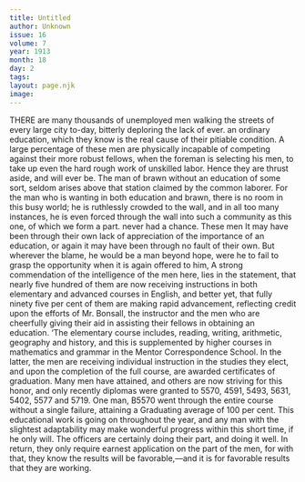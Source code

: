 ```yaml
---
title: Untitled
author: Unknown
issue: 16
volume: 7
year: 1913
month: 18
day: 2
tags:
layout: page.njk
image:
---
```

THERE are many thousands of unemployed men walking the streets of every large city to-day, bitterly deploring the lack of ever. an ordinary education, which they know is the real cause of their pitiable condition. A large percentage of these men are physically incapable of competing against their more robust fellows, when the foreman is selecting his men, to take up even the hard rough work of unskilled labor. Hence they are thrust aside, and will ever be. The man of brawn without an education of some sort, seldom arises above that station claimed by the common laborer. For the man who is wanting in both education and brawn, there is no room in this busy world; he is ruthlessly crowded to the wall, and in all too many instances, he is even forced through the wall into such a community as this one, of which we form a part. never had a chance. These men It may have been through their own lack of appreciation of the importance of an education, or again it may have been through no fault of their own. But wherever the blame, he would be a man beyond hope, were he to fail to grasp the opportunity when it is again offered to him, A strong commendation of the intelligence of the men here, lies in the statement, that nearly five hundred of them are now receiving instructions in both elementary and advanced courses in English, and better yet, that fully ninety five per cent of them are making rapid advancement, reflecting credit upon the efforts of Mr. Bonsall, the instructor and the men who are cheerfully giving their aid in assisting their fellows in obtaining an education. ‘The elementary course includes, reading, writing, arithmetic, geography and history, and this is supplemented by higher courses in mathematics and grammar in the Mentor Correspondence School. In the latter, the men are receiving individual instruction in the studies they elect, and upon the completion of the full course, are awarded certificates of graduation. Many men have attained, and others are now striving for this honor, and only recently diplomas were granted to 5570, 4591, 5493, 5631, 5402, 5577 and 5719. One man, B5570 went through the entire course without a single failure, attaining a Graduating average of 100 per cent. This educational work is going on throughout the year, and any man with the slightest adaptability may make wonderful progress within this short time, if he only will. The officers are certainly doing their part, and doing it well. In return, they only require earnest application on the part of the men, for with that, they know the results will be favorable,—and it is for favorable results that they are working. 

